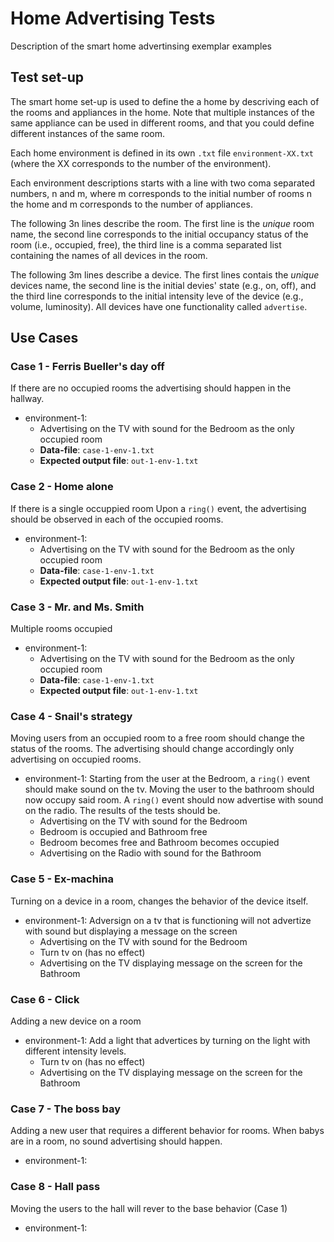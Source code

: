 # Home Advertising Tests

Description of the smart home advertinsing exemplar examples

## Test set-up

The smart home set-up is used to define the a home by descriving each of the rooms and appliances in the home. Note that multiple instances of the same appliance can be used in different rooms, and that you could define different instances of the same room.

Each home environment is defined in its own `.txt` file `environment-XX.txt` (where the XX corresponds to the number of the environment).

Each environment descriptions starts with a line with two coma separated numbers, n and m, where m corresponds to the initial number of rooms n the home and m corresponds to the number of appliances. 

The following 3n lines describe the room. The first line is the _unique_ room name, the second line corresponds to the initial occupancy status of the room (i.e., occupied, free), the third line is a comma separated list containing the names of all devices in the room.

The following 3m lines describe a device. The first lines contais the _unique_ devices name, the second line is the initial devies' state (e.g., on, off), and the third line corresponds to the initial intensity leve of the device (e.g., volume, luminosity). All devices have one functionality called `advertise`.
 
## Use Cases


### Case 1 - Ferris Bueller's day off

If there are no occupied rooms the advertising should happen in the hallway.

- environment-1: 
  - Advertising on the TV with sound for the Bedroom as the only occupied room
  - **Data-file**: `case-1-env-1.txt`
  - **Expected output file**: `out-1-env-1.txt`


### Case 2 - Home alone

If there is a single occuppied room Upon a `ring()` event, the advertising should be observed in each of the occupied rooms.

- environment-1: 
  - Advertising on the TV with sound for the Bedroom as the only occupied room
  - **Data-file**: `case-1-env-1.txt`
  - **Expected output file**: `out-1-env-1.txt`

### Case 3 - Mr. and Ms. Smith

Multiple rooms occupied 

- environment-1: 
  - Advertising on the TV with sound for the Bedroom as the only occupied room
  - **Data-file**: `case-1-env-1.txt`
  - **Expected output file**: `out-1-env-1.txt`


### Case 4 - Snail's strategy

Moving users from an occupied room to a free room should change the status of the rooms. The advertising should change accordingly only advertising on occupied rooms. 

- environment-1: 
Starting from the user at the Bedroom, a `ring()` event should make sound on the tv. Moving the user to the bathroom should now occupy said room. A `ring()` event should now advertise with sound on the radio. The results of the tests should be.
  - Advertising on the TV with sound for the Bedroom
  - Bedroom is occupied and Bathroom free
  - Bedroom becomes free and Bathroom becomes occupied
  - Advertising on the Radio with sound for the Bathroom

### Case 5 - Ex-machina

Turning on a device in a room, changes the behavior of the device itself.

- environment-1: 
Adversign on a tv that is functioning will not advertize with sound but displaying a message on the screen
  - Advertising on the TV with sound for the Bedroom
  - Turn tv on (has no effect)
  - Advertising on the TV displaying message on the screen for the Bathroom

### Case 6 - Click

Adding a new device on a room

- environment-1: 
Add a light that advertices by turning on the light with different intensity levels.
  - Turn tv on (has no effect)
  - Advertising on the TV displaying message on the screen for the Bathroom

### Case 7 - The boss bay

Adding a new user that requires a different behavior for rooms. When babys are in a room, no sound advertising should happen.

- environment-1:


### Case 8 - Hall pass

Moving the users to the hall will rever to the base behavior (Case 1)

- environment-1:



